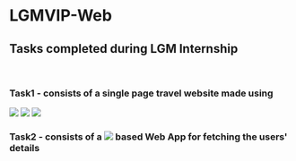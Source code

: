 # LGMVIP-Web
## Tasks completed during LGM Internship
<br />

### Task1 - consists of a single page travel website made using
<img src="https://img.shields.io/badge/HTML-239120?style=for-the-badge&logo=html5&logoColor=white" /> <img src="https://img.shields.io/badge/CSS-239120?&style=for-the-badge&logo=css3&logoColor=white" /> <img src="https://img.shields.io/badge/JavaScript-F7DF1E?style=for-the-badge&logo=javascript&logoColor=black" />
<br />

### Task2 - consists of a <img src="https://img.shields.io/badge/React-20232A?style=for-the-badge&logo=react&logoColor=61DAFB" /> based Web App for fetching the users' details
